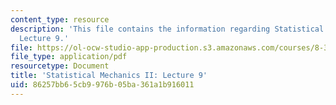 ```yaml
---
content_type: resource
description: 'This file contains the information regarding Statistical Mechanics II:
  Lecture 9.'
file: https://ol-ocw-studio-app-production.s3.amazonaws.com/courses/8-334-statistical-mechanics-ii-statistical-physics-of-fields-spring-2014/86257bb65cb9976b05ba361a1b916011_MIT8_334S14_Lec9.pdf
file_type: application/pdf
resourcetype: Document
title: 'Statistical Mechanics II: Lecture 9'
uid: 86257bb6-5cb9-976b-05ba-361a1b916011
---
```

